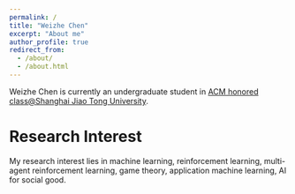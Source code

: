 ```yaml
---
permalink: /
title: "Weizhe Chen"
excerpt: "About me"
author_profile: true
redirect_from: 
  - /about/
  - /about.html
---
```


Weizhe Chen is currently an undergraduate student in [ACM honored class@Shanghai Jiao Tong University](https://acm.sjtu.edu.cn).

Research Interest
======
My research interest lies in machine learning, reinforcement learning, multi-agent reinforcement learning, game theory, application machine learning, AI for social good.

